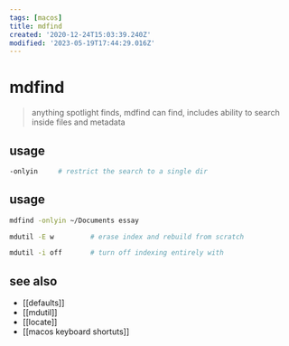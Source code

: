 ```yaml
---
tags: [macos]
title: mdfind
created: '2020-12-24T15:03:39.240Z'
modified: '2023-05-19T17:44:29.016Z'
---
```


# mdfind

> anything spotlight finds, mdfind can find,  includes ability to search inside files and metadata

## usage

```sh
-onlyin     # restrict the search to a single dir
```

## usage

```sh
mdfind -onlyin ~/Documents essay

mdutil -E w         # erase index and rebuild from scratch

mdutil -i off       # turn off indexing entirely with 
```

## see also

- [[defaults]]
- [[mdutil]]
- [[locate]]
- [[macos keyboard shortuts]]
